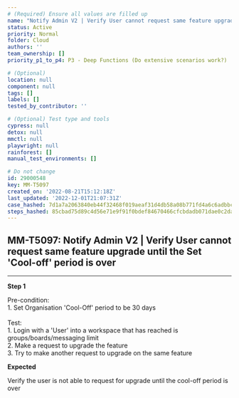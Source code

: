 ```yaml
---
# (Required) Ensure all values are filled up
name: "Notify Admin V2 | Verify User cannot request same feature upgrade until the Set 'Cool-off' period is over"
status: Active
priority: Normal
folder: Cloud
authors: ''
team_ownership: []
priority_p1_to_p4: P3 - Deep Functions (Do extensive scenarios work?)

# (Optional)
location: null
component: null
tags: []
labels: []
tested_by_contributor: ''

# (Optional) Test type and tools
cypress: null
detox: null
mmctl: null
playwright: null
rainforest: []
manual_test_environments: []

# Do not change
id: 29000548
key: MM-T5097
created_on: '2022-08-21T15:12:18Z'
last_updated: '2022-12-01T21:07:31Z'
case_hashed: 7d1a7a2063840eb44f32468f019aeaf31d4db58a08b771fd4a6c6adbbc1027f9b29c32914dab26340d821f8991aded13
steps_hashed: 85cbad75d89c4d56e71e9f91f0bdef84670466cfcbdadb071dae0c2da6bd9f65099c586b2e428bb4d523aa6f470f80e7
---
```


<!-- (Auto-generated) Based on frontmatter's "key" and "name" -->

## MM-T5097: Notify Admin V2 | Verify User cannot request same feature upgrade until the Set 'Cool-off' period is over

---

**Step 1**

Pre-condition:\
1\. Set Organisation 'Cool-Off' period to be 30 days\
\
Test:\
1\. Login with a 'User' into a workspace that has reached is groups/boards/messaging limit\
2\. Make a request to upgrade the feature\
3\. Try to make another request to upgrade on the same feature

**Expected**

Verify the user is not able to request for upgrade until the cool-off period is over
